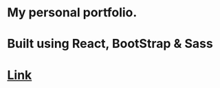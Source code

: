 # My personal portfolio.
# Built using React, BootStrap & Sass
# [Link](https://ahmedbadawy.netlify.app/)

